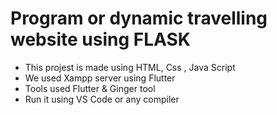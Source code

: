 # Program or dynamic travelling website using FLASK
- This projest is made using HTML, Css , Java Script
- We used Xampp server using Flutter 
- Tools used Flutter & Ginger tool
- Run it using VS Code or any compiler 
